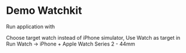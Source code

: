 # Demo Watchkit

Run application with 

Choose target watch instead of iPhone simulator, Use Watch as target in Run
Watch -> iPhone + Apple Watch Series 2 - 44mm
